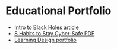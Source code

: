 <h1>Educational Portfolio</h1>

- [Intro to Black Holes article](https://maddie35.github.io/portfolio/INTRO-BLACK-HOLES)
- [8 Habits to Stay Cyber-Safe PDF](https://www.canva.com/design/DAGvzC5naVc/DG9Ern4TntQjKNywJWUPYQ/view?utm_content=DAGvzC5naVc&utm_campaign=designshare&utm_medium=link2&utm_source=uniquelinks&utlId=h86cd07b73e)
- [Learning Design portfolio](https://maddiereardon.blogspot.com)
